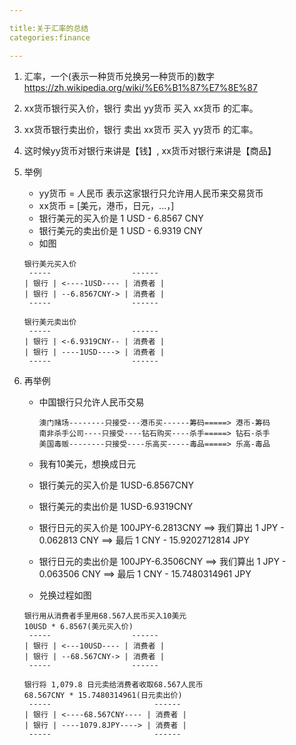 ```yaml
---

title:关于汇率的总结
categories:finance

---
```


 <!--more-->

1. 汇率，一个(表示一种货币兑换另一种货币的)数字 https://zh.wikipedia.org/wiki/%E6%B1%87%E7%8E%87
2. xx货币银行买入价，银行 卖出 yy货币 买入 xx货币 的汇率。
3. xx货币银行卖出价，银行 卖出 xx货币 买入 yy货币 的汇率。
4. 这时候yy货币对银行来讲是【钱】, xx货币对银行来讲是【商品】
5. 举例
    * yy货币 = 人民币 表示这家银行只允许用人民币来交易货币
    * xx货币 = [美元，港币，日元，...，]
    * 银行美元的买入价是 1 USD - 6.8567 CNY
    * 银行美元的卖出价是 1 USD - 6.9319 CNY
    * 如图

	```
	银行美元买入价
	 -----                  ------
	| 银行 | <----1USD---- | 消费者 |
	| 银行 | --6.8567CNY-> | 消费者 |
	 -----                  ------

	银行美元卖出价
	 -----                  ------
	| 银行 | <-6.9319CNY-- | 消费者 |
	| 银行 | ----1USD----> | 消费者 |
	 -----                  ------
	```

6. 再举例
    * 中国银行只允许人民币交易

    	```
    	澳门赌场--------只接受---港币买------筹码=====> 港币-筹码
    	南非杀手公司----只接受----钻石购买----杀手=====> 钻石-杀手
    	美国毒贩--------只接受----乐高买-----毒品=====> 乐高-毒品
    	```
    * 我有10美元，想换成日元
    * 银行美元的买入价是 1USD-6.8567CNY
    * 银行美元的卖出价是 1USD-6.9319CNY
    * 银行日元的买入价是 100JPY-6.2813CNY  ==> 我们算出  1 JPY - 0.062813 CNY  ==> 最后 1 CNY - 15.9202712814 JPY
    * 银行日元的卖出价是 100JPY-6.3506CNY  ==> 我们算出  1 JPY - 0.063506 CNY  ==> 最后 1 CNY - 15.7480314961 JPY
    * 兑换过程如图

	```
	银行用从消费者手里用68.567人民币买入10美元
	10USD * 6.8567(美元买入价)
	 -----                  ------
	| 银行 | <---10USD---- | 消费者 |
	| 银行 | --68.567CNY-> | 消费者 |
	 -----                  ------

	银行将 1,079.8 日元卖给消费者收取68.567人民币
	68.567CNY * 15.7480314961(日元卖出价)
	 -----                       ------
	| 银行 | <----68.567CNY---- | 消费者 |
	| 银行 | ----1079.8JPY----> | 消费者 |
	 -----                       ------
	```





